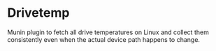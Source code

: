 Drivetemp
=========

Munin plugin to fetch all drive temperatures on Linux and collect them
consistently even when the actual device path happens to change.
